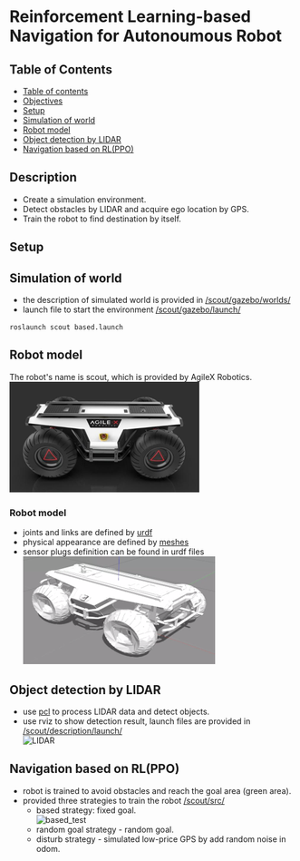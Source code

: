 # Reinforcement Learning-based Navigation for Autonoumous Robot

## Table of Contents  
- [Table of contents](#table-of-contents)  
- [Objectives](#objectives)  
- [Setup](#setup)  
- [Simulation of world](#simulation-of-world)  
- [Robot model](#robot-model)  
- [Object detection by LIDAR](#object-detection-by-LIDAR)  
- [Navigation based on RL(PPO)](#navigation-based-on-RL(PPO))  

## Description  
- Create a simulation environment.
- Detect obstacles by LIDAR and acquire ego location by GPS.
- Train the robot to find destination by itself.

## Setup  

## Simulation of world  
- the description of simulated world is provided in [/scout/gazebo/worlds/](./scout/gazebo/worlds/)  
- launch file to start the environment [/scout/gazebo/launch/](./scout/gazebo/launch/)  
```
roslaunch scout based.launch
```

## Robot model
The robot's name is scout, which is provided by AgileX Robotics.  
![real model](./img/scout_real.png)  
### Robot model   
   - joints and links are defined by [urdf](/scout/description/urdf/)
   - physical appearance  are defined by [meshes](/scout/description/meshes/)
   - sensor plugs definition can be found in urdf files  
![virtual_model](./img/scout_vir.png)  

## Object detection by LIDAR  
- use [pcl](./vlp_fir/) to process LIDAR data and detect objects.  
- use rviz to show detection result, launch files are provided in [/scout/description/launch/](./scout/description/launch/)  
![LIDAR](./img/LIDAR.gif)  

## Navigation based on RL(PPO)  
- robot is trained to avoid obstacles and reach the goal area (green area).  
- provided three strategies to train the robot [/scout/src/](./scout/src/)   
   - based strategy: fixed goal.  
![based_test](./img/based_dem.gif)  
   - random goal strategy - random goal.  
   - disturb strategy - simulated low-price GPS by add random noise in odom.
